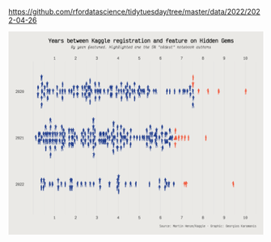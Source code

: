 https://github.com/rfordatascience/tidytuesday/tree/master/data/2022/2022-04-26

![](plots/hidden_gems.png)
